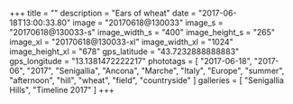 +++
title = ""
description = "Ears of wheat"
date = "2017-06-18T13:00:33.80"
image = "20170618@130033"
image_s = "20170618@130033-s"
image_width_s = "400"
image_height_s = "265"
image_xl = "20170618@130033-xl"
image_width_xl = "1024"
image_height_xl = "678"
gps_latitude = "43.7232888888883"
gps_longitude = "13.1381472222217"
phototags = [ "2017-06-18", "2017-06", "2017", "Senigallia", "Ancona", "Marche", "Italy", "Europe", "summer", "afternoon", "hill", "wheat", "field", "countryside" ]
galleries = [ "Senigallia Hills", "Timeline 2017" ]
+++
